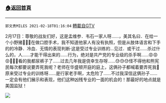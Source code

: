 ﻿###  [:house:返回首頁](https://github.com/ourhimalayas/txt)
---

`郭文贵MILES 2021-02-18T01:16:04` [轉載自GTV](https://gtv.org/web/#/UserInfo/5e596957357cc612d35a8044)

2月17日：尊敬的战友们好，这是孟维参．韦石一家人呀……，美其名曰．在给一个小野猪🥵🥵🥵在做口腔手术，我不知道他家人有没有执照，但是从肢体语言和下手的的冷静．冷血．无情的表现判断·这是受过专业训练的…见过．或干过……杀过什么的，人……才能干得出来的……行为，绝对是共产党的专业级的杀手啊……😡😡😡🥵🥵🥵看的我都尿裤子了……过去几年我是侥幸生存呀……😓😓😓怪不得他和熊宪民每次都要说要弄死我呢？老师在华盛顿开庭的庭上，这俩孙子都喊着要弄死我🥵原来受过专业的训练呀……是行家老手啊，太危险了……不过我深信这俩孙子……一定会有他们展示和表现，他们这种凶残专业的一面的机会的！那最好的地点就是美国监狱！

[![](https://filegroup.gtv.org/cdn-cgi/image/width=600/https://filegroup.gtv.org/group6/web/20210218/01/16/0/85ab75db17ebca1c5d0c53123ffe017c.jpg)](https://filegroup.gtv.org/group6/web/20210218/01/16/0/86527b43c34ba44b7d5da46f96d0ed6a.mp4)
